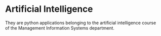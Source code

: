 # Artificial Intelligence

They are python applications belonging to the artificial intelligence course of the Management Information Systems department.
